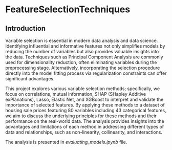 # FeatureSelectionTechniques

## Introduction

Variable selection is essential in modern data analysis and data science. Identifying influential and informative features not only simplifies models by reducing the number of variables but also provides valuable insights into the data. Techniques such as Principal Component Analysis are commonly used for dimensionality reduction, often eliminating variables during the preprocessing stage. Alternatively, incorporating the selection procedure directly into the model fitting process via regularization constraints can offer significant advantages.

This project explores various variable selection methods; specifically, we focus on correlations, mutual information, SHAP (SHapley Additive exPlanations), Lasso, Elastic Net, and XGBoost to interpret and validate the importance of selected features. By applying these methods to a dataset of housing sale prices featuring 80 variables including 43 categorical features, we aim to discuss the underlying principles for these methods and their performance on the real-world data. The analysis provides insights into the advantages and limitations of each method in addressing different types of data and relationships, such as non-linearity, collinearity, and interactions.

The analysis is presented in *evaluating_models.ipynb* file.

